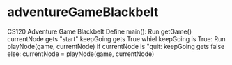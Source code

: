 # adventureGameBlackbelt
CS120 Adventure Game Blackbelt 
Define main():
  Run getGame()
  currentNode gets "start"
  keepGoing gets True
  whiel keepGoing is True:
    Run playNode(game, currentNode)
    if currentNode is "quit:
      keepGoing gets false
    else:
      currentNode = playNode(game, currentNode)
    
